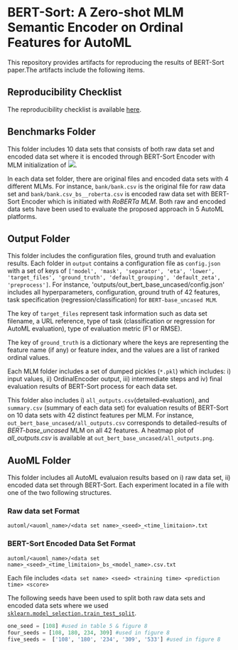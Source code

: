 # BERT-Sort: A Zero-shot MLM Semantic Encoder on Ordinal Features for AutoML
This repository provides artifacts for reproducing the results of BERT-Sort paper.The artifacts include the following items.

## Reproducibility Checklist
The reproducibility checklist is available [here](https://anonymous.4open.science/r/BERT-Sort-067E/Reproducibility%20Checklist.pdf).

## Benchmarks Folder
This folder includes 10 data sets that consists of both raw data set and encoded data set where it is encoded through BERT-Sort Encoder with MLM initialization of <img src="https://latex.codecogs.com/svg.latex?&space;M_{1..4}"/>. 

In each data set folder, there are original files and encoded data sets with 4 different MLMs. For instance, `bank/bank.csv` is the original file for raw data set and `bank/bank.csv_bs__roberta.csv` is encoded raw data set with BERT-Sort Encoder which is initiated with _RoBERTa MLM_. Both raw and encoded data sets have been used to evaluate the proposed approach in 5 AutoML platforms.

## Output Folder
This folder includes the configuration files, ground truth and evaluation results. Each folder in `output` contains a configuration file as `config.json` with a set of keys of
`['model', 'mask', 'separator', 'eta', 'lower', 'target_files', 'ground_truth', 'default_grouping', 'default_zeta', 'preprocess']`. For instance, 'outputs/out_bert_base_uncased/config.json' includes all hyperparameters, configuration, ground truth of 42 features, task specification (regression/classification)  for `BERT-base_uncased MLM`.

The key of `target_files` represent task information such as data set filename, a URL reference, type of task (classification or regression for AutoML evaluation), type of evaluation metric (F1 or RMSE). 

The key of `ground_truth` is a dictionary where the keys are representing the feature name (if any) or feature index, and the values are a list of ranked ordinal values. 

Each MLM folder includes a set of dumped pickles (`*.pkl`) which includes: i) input values, ii) OrdinalEncoder output, iii) intermediate steps and iv) final evaluation results of BERT-Sort process for each data set. 

This folder also includes i) `all_outputs.csv`(detailed-evaluation), and `summary.csv` (summary of each data set) for evaluation results of BERT-Sort on 10 data sets with 42 distinct features per MLM. For instance, `out_bert_base_uncased/all_outputs.csv` corresponds to detailed-results of _BERT-base_uncased_ MLM on all 42 features. A heatmap plot of _all_outputs.csv_ is available at `out_bert_base_uncased/all_outputs.png`.

## AuoML Folder
This folder includes all AutoML evaluaion results based on i) raw data set, ii) encoded data set through BERT-Sort. Each experiment located in a file with one of the two following structures.

### Raw data set Format
`automl/<auoml_name>/<data set name>_<seed>_<time_limitaion>.txt`

### BERT-Sort Encoded Data Set Format
`automl/<auoml_name>/<data set name>_<seed>_<time_limitaion>_bs_<model_name>.csv.txt`

Each file includes `<data set name> <seed> <training time> <prediction time> <score>`

The following seeds have been used to split both raw data sets and encoded data sets where we used [`sklearn.model_selection.train_test_split`](https://scikit-learn.org/stable/modules/generated/sklearn.model_selection.train_test_split.html).
```python
one_seed = [108] #used in table 5 & figure 8
four_seeds = [108, 180, 234, 309] #used in figure 8
five_seeds =  ['108', '180', '234', '309', '533'] #used in figure 8
```

